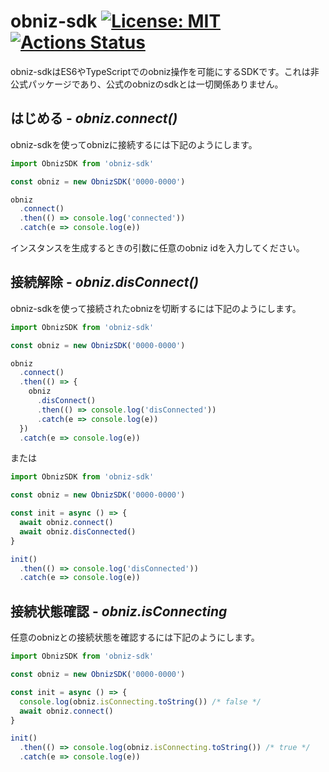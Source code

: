 # obniz-sdk [![License: MIT](https://img.shields.io/badge/License-MIT-yellow.svg)](https://opensource.org/licenses/MIT) [![Actions Status](https://wdp9fww0r9.execute-api.us-west-2.amazonaws.com/production/badge/yutaroyoshikawa/obniz-sdk)](https://wdp9fww0r9.execute-api.us-west-2.amazonaws.com/production/results/yutaroyoshikawa/obniz-sdk)

obniz-sdkはES6やTypeScriptでのobniz操作を可能にするSDKです。これは非公式パッケージであり、公式のobnizのsdkとは一切関係ありません。

## はじめる - ***obniz.connect()***

obniz-sdkを使ってobnizに接続するには下記のようにします。

```TypeScript
import ObnizSDK from 'obniz-sdk'

const obniz = new ObnizSDK('0000-0000')

obniz
  .connect()
  .then(() => console.log('connected'))
  .catch(e => console.log(e))
```

インスタンスを生成するときの引数に任意のobniz idを入力してください。

## 接続解除 - ***obniz.disConnect()***

obniz-sdkを使って接続されたobnizを切断するには下記のようにします。

```TypeScript
import ObnizSDK from 'obniz-sdk'

const obniz = new ObnizSDK('0000-0000')

obniz
  .connect()
  .then(() => {
    obniz
      .disConnect()
      .then(() => console.log('disConnected'))
      .catch(e => console.log(e))
  })
  .catch(e => console.log(e))
```

または

```TypeScript
import ObnizSDK from 'obniz-sdk'

const obniz = new ObnizSDK('0000-0000')

const init = async () => {
  await obniz.connect()
  await obniz.disConnected()
}

init()
  .then(() => console.log('disConnected'))
  .catch(e => console.log(e))
```

## 接続状態確認 - ***obniz.isConnecting***

任意のobnizとの接続状態を確認するには下記のようにします。

```TypeScript
import ObnizSDK from 'obniz-sdk'

const obniz = new ObnizSDK('0000-0000')

const init = async () => {
  console.log(obniz.isConnecting.toString()) /* false */
  await obniz.connect()
}

init()
  .then(() => console.log(obniz.isConnecting.toString()) /* true */
  .catch(e => console.log(e))
```